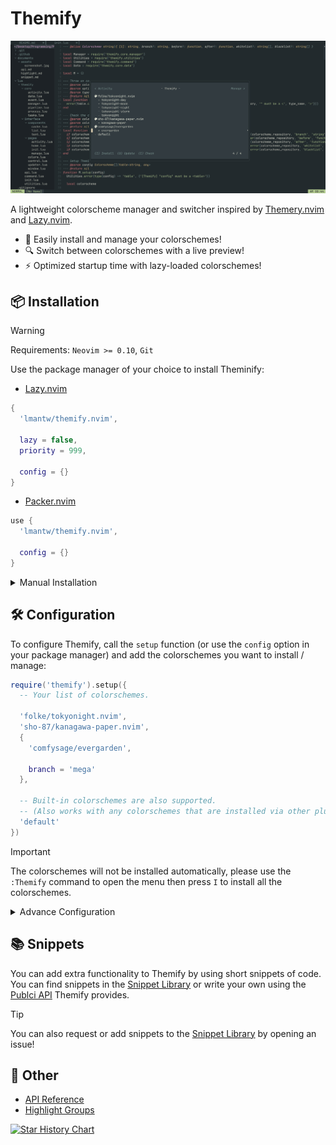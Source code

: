 # Themify

![A screenshot of Themify](./documents/assets/screenshot.jpg)

A lightweight colorscheme manager and switcher inspired by [Themery.nvim](https://github.com/zaldih/themery.nvim) and [Lazy.nvim](https://github.com/folke/lazy.nvim).

- 🎨 Easily install and manage your colorschemes!
- 🔍 Switch between colorschemes with a live preview!
- ⚡️ Optimized startup time with lazy-loaded colorschemes!

## 📦 Installation

> [!WARNING]
> Requirements: `Neovim >= 0.10`, `Git`

Use the package manager of your choice to install Theminify:

- [Lazy.nvim](https://github.com/folke/lazy.nvim)

```lua
{
  'lmantw/themify.nvim',
    
  lazy = false,
  priority = 999,

  config = {}
}
```

- [Packer.nvim](https://github.com/wbthomason/packer.nvim)

```lua
use {
  'lmantw/themify.nvim',

  config = {}
}
```

<details>
  <summary>Manual Installation</summary>

  ```lua
  local themify_path = vim.fs.joinpath(vim.fn.stdpath('data'), 'themify')
  
  if not vim.loop.fs_stat(themify_path) then
    vim.fn.system({
      'git', 'clone',
      'https://github.com/LmanTW/themify.nvim.git',
      themify_path,
    })
  end
  
  vim.opt.rtp:prepend(themify_path)

  require('themify').setup()
  ```
</details>

## 🛠 Configuration

To configure Themify, call the `setup` function (or use the `config` option in your package manager) and add the colorschemes you want to install / manage:

```lua
require('themify').setup({
  -- Your list of colorschemes.

  'folke/tokyonight.nvim',
  'sho-87/kanagawa-paper.nvim',
  {
    'comfysage/evergarden',

    branch = 'mega'
  },

  -- Built-in colorschemes are also supported.
  -- (Also works with any colorschemes that are installed via other plugin manager, just make sure the colorscheme is loaded before Themify is loaded.)
  'default'
})
```

> [!IMPORTANT]
> The colorschemes will not be installed automatically, please use the `:Themify` command to open the menu then press `I` to install all the colorschemes.

<details>
  <summary>Advance Configuration</summary>

  ```lua
  require('themify').setup({
    async = false,
    -- Enabling this would load the colorscheme asynchronously, which might improve your startup time.

    activity = false,
    -- Enabling this would track your colorscheme usage activity.

    {
      'folke/tokyonight.nvim',

      branch = 'main',

      before = function(theme)
        -- The function run before the colorscheme is loaded.
      end,
      after = function(theme)
        -- The function run after the colorscheme is loaded.
      end,

      -- A colorscheme can have multiple themes, you can use the options below to only show the themes you want.
      whitelist = {'tokyonight-night', 'tokyonight-day'},
      blacklist = {}
    },

    -- The loader loads the colorscheme on startup, you can use the option below to replace it with a custom one.
    loader = function()
      -- Custom loader logic...
    end
  })
  ```
</details>

## 📚 Snippets

You can add extra functionality to Themify by using short snippets of code. You can find snippets in the [Snippet Library](./documents/snippet.md) or write your own using the [Publci API](./documents/api.md) Themify provides.

> [!TIP]
> You can also request or add snippets to the [Snippet Library](./documents/snippet.md) by opening an issue!

## 📎 Other

- [API Reference](./documents/api.md)
- [Highlight Groups](./documents/highlight.md)

<a href="https://star-history.com/#LmanTW/themify.nvim&Date">
  <picture>
    <source media="(prefers-color-scheme: dark)" srcset="https://api.star-history.com/svg?repos=LmanTW/themify.nvim&type=Date&theme=dark"/>
    <source media="(prefers-color-scheme: light)" srcset="https://api.star-history.com/svg?repos=LmanTW/themify.nvim&type=Date"/>
    <img alt="Star History Chart" src="https://api.star-history.com/svg?repos=LmanTW/themify.nvim&type=Date"/>
  </picture>
</a>
